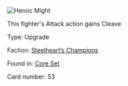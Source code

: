 
![Heroic Might](https://warhammerunderworlds.com/wp-content/uploads/sites/6/2017/12/053_ENG-Heroic-Might.png)

This fighter's Attack action gains Cleave

Type: Upgrade

Faction: [Steelheart’s Champions](/factions/steelhearts-champions.md)

Found in: [Core Set](/locations/core-set.md)

Card number: 53
